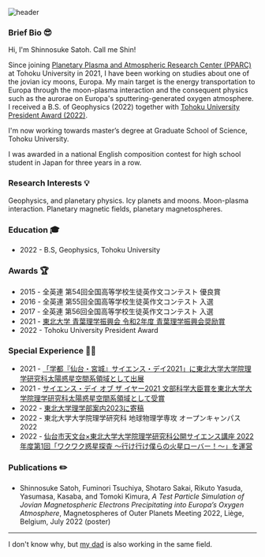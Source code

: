 ![header](https://user-images.githubusercontent.com/96368274/184382498-d4efb96e-4ef7-49c9-bfb2-f4b604412c6a.jpg)

### Brief Bio 😎

Hi, I'm Shinnosuke Satoh. Call me Shin!

Since joining [Planetary Plasma and Atmospheric Research Center (PPARC)](https://pparc.gp.tohoku.ac.jp/) at Tohoku University in 2021, I have been working on studies about one of the jovian icy moons, Europa. My main target is the energy transportation to Europa through the moon-plasma interaction and the consequent physics such as the aurorae on Europa's sputtering-generated oxygen atmosphere. I received a B.S. of Geophysics (2022) together with [Tohoku University President Award (2022)](https://pparc.gp.tohoku.ac.jp/20220325_presidents_award/).

I'm now working towards master’s degree at Graduate School of Science, Tohoku University.

I was awarded in a national English composition contest for high school student in Japan for three years in a row.


### Research Interests 💡
Geophysics, and planetary physics. Icy planets and moons. Moon-plasma interaction. Planetary magnetic fields, planetary magnetospheres.


### Education 🎓
- 2022 - B.S, Geophysics, Tohoku University


### Awards 🏆
- 2015 - 全英連 第54回全国高等学校生徒英作文コンテスト 優良賞
- 2016 - 全英連 第55回全国高等学校生徒英作文コンテスト 入選
- 2017 - 全英連 第56回全国高等学校生徒英作文コンテスト 入選
- 2021 - [東北大学 青葉理学振興会 令和2年度 青葉理学振興会奨励賞](https://www.sci.tohoku.ac.jp/aoba-society/20210326-11460.html)
- 2022 - Tohoku University President Award


### Special Experience 🕺🏻
- 2021 - [「学都『仙台・宮城』サイエンス・デイ2021」に東北大学大学院理学研究科太陽惑星空間系領域として出展](http://www.science-day.com/program/?ID=e2021-785)
- 2021 - [サイエンス・デイ オブ ザ イヤー2021 文部科学大臣賞を東北大学大学院理学研究科太陽惑星空間系領域として受賞](https://science-community.jp/サイエンス・デイ-オブ-ザ-イヤー2021（第５回）の結/)
- 2022 - [東北大学理学部案内2023に寄稿](https://www.sci.tohoku.ac.jp/about/pdf/sci_annai2023.pdf)
- 2022 - 東北大学大学院理学研究科 地球物理学専攻 オープンキャンパス2022
- 2022 - [仙台市天文台×東北大学大学院理学研究科公開サイエンス講座 2022年度第1回「ワクワク惑星探査 ～行け行け僕らの火星ローバー！～」を運営](https://www.sci.tohoku.ac.jp/mediaoffice/20220806-12227.html)


### Publications ✏️
- Shinnosuke Satoh, Fuminori Tsuchiya, Shotaro Sakai, Rikuto Yasuda, Yasumasa, Kasaba, and Tomoki Kimura, *A Test Particle Simulation of Jovian Magnetospheric Electrons Precipitating into Europa’s Oxygen Atmosphere*, Magnetospheres of Outer Planets Meeting 2022, Liège, Belgium, July 2022 (poster) 

---

I don't know why, but [my dad](https://researchmap.jp/tsatoh_isas) is also working in the same field.

<!--
**ShinnosukeSatoh/ShinnosukeSatoh** is a ✨ _special_ ✨ repository because its `README.md` (this file) appears on your GitHub profile.

Here are some ideas to get you started:

- 🔭 I’m currently working on ...
- 🌱 I’m currently learning ...
- 👯 I’m looking to collaborate on ...
- 🤔 I’m looking for help with ...
- 💬 Ask me about ...
- 📫 How to reach me: ...
- 😄 Pronouns: ...
- ⚡ Fun fact: ...
-->
